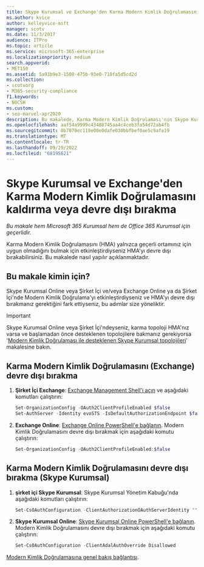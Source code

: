 ```yaml
---
title: Skype Kurumsal ve Exchange'den Karma Modern Kimlik Doğrulamasını kaldırma veya devre dışı bırakma
ms.author: kvice
author: kelleyvice-msft
manager: scotv
ms.date: 11/3/2017
audience: ITPro
ms.topic: article
ms.service: microsoft-365-enterprise
ms.localizationpriority: medium
search.appverid:
- MET150
ms.assetid: 5a91b9e3-1508-475b-93e0-710fa5d5cd2d
ms.collection:
- scotvorg
- M365-security-compliance
f1.keywords:
- NOCSH
ms.custom:
- seo-marvel-apr2020
description: Bu makalede, Karma Modern Kimlik Doğrulaması'nın Skype Kurumsal ve Exchange'den nasıl kaldırılacağı veya devre dışı bırakılacağı açıklanmaktadır.
ms.openlocfilehash: aaf54a9999c43488745aa4c4ceb3fa54d72ab4fb
ms.sourcegitcommit: 0b7070ec119e00e0dafe030bbfbef0ae5c9afa19
ms.translationtype: MT
ms.contentlocale: tr-TR
ms.lasthandoff: 09/29/2022
ms.locfileid: "68195621"
---
```

# <a name="removing-or-disabling-hybrid-modern-authentication-from-skype-for-business-and-exchange"></a>Skype Kurumsal ve Exchange'den Karma Modern Kimlik Doğrulamasını kaldırma veya devre dışı bırakma

*Bu makale hem Microsoft 365 Kurumsal hem de Office 365 Kurumsal için geçerlidir.*

Karma Modern Kimlik Doğrulamasını (HMA) yalnızca geçerli ortamınız için uygun olmadığını bulmak için etkinleştirdiyseniz HMA'yı devre dışı bırakabilirsiniz. Bu makalede nasıl yapılır açıklanmaktadır.

## <a name="who-is-this-article-for"></a>Bu makale kimin için?

Skype Kurumsal Online veya Şirket İçi ve/veya Exchange Online ya da Şirket İçi'nde Modern Kimlik Doğrulama'yı etkinleştirdiyseniz ve HMA'yı devre dışı bırakmanız gerektiğini fark ettiyseniz, bu adımlar size yöneliktir.

> [!IMPORTANT]
> Skype Kurumsal Online veya Şirket İçi'ndeyseniz, karma topoloji HMA'nız varsa ve başlamadan önce desteklenen topolojilere bakmanız gerekiyorsa '[Modern Kimlik Doğrulaması ile desteklenen Skype Kurumsal topolojileri](/skypeforbusiness/plan-your-deployment/modern-authentication/topologies-supported)' makalesine bakın.

## <a name="how-to-disable-hybrid-modern-authentication-exchange"></a>Karma Modern Kimlik Doğrulamasını (Exchange) devre dışı bırakma

1. **Şirket İçi Exchange**: [Exchange Management Shell'i açın](/powershell/exchange/open-the-exchange-management-shell) ve aşağıdaki komutları çalıştırın:

   ```powershell
   Set-OrganizationConfig -OAuth2ClientProfileEnabled $false
   Set-AuthServer -Identity evoSTS -IsDefaultAuthorizationEndpoint $false
   ```

2. **Exchange Online**: [Exchange Online PowerShell'e bağlanın](/powershell/exchange/connect-to-exchange-online-powershell). Modern Kimlik Doğrulamasını devre dışı bırakmak için aşağıdaki komutu çalıştırın:

   ```powershell
   Set-OrganizationConfig -OAuth2ClientProfileEnabled:$false
   ```

## <a name="how-to-disable-hybrid-modern-authentication-skype-for-business"></a>Karma Modern Kimlik Doğrulamasını devre dışı bırakma (Skype Kurumsal)

1. **şirket içi Skype Kurumsal**: Skype Kurumsal Yönetim Kabuğu'nda aşağıdaki komutları çalıştırın:

   ```powershell
   Set-CsOAuthConfiguration -ClientAuthorizationOAuthServerIdentity ""
   ```

2. **Skype Kurumsal Online**: [Skype Kurumsal Online PowerShell'e bağlanın](manage-skype-for-business-online-with-microsoft-365-powershell.md). Modern Kimlik Doğrulamasını devre dışı bırakmak için aşağıdaki komutu çalıştırın:

   ```powershell
   Set-CsOAuthConfiguration -ClientAdalAuthOverride Disallowed
   ```

[Modern Kimlik Doğrulamasına genel bakış bağlantısı](hybrid-modern-auth-overview.md).
